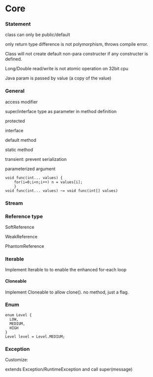 # Core

### Statement

class can only be public/default 

only return type difference is not polymorphism, throws compile error.

Class will not create default non-para constructer if any constructer is defined.

Long/Double read/write is not atomic operation on 32bit cpu 

Java param is passed by value \(a copy of the value\)

### General 

access modifier 

super/interface type as parameter in method definition

protected 

interface 

default method 

static method 

transient: prevent serialization 

parameterized argument 

```text
void func(int... values) { 
    for(i=0;i<n;i++) n = values[i]; 
    }
void func(int... values) ~= void func(int[] values)
```

### Stream 

### Reference type

SoftReference 

WeakReference 

PhantomReference 

### Iterable

Implement Iterable to to enable the enhanced for-each loop

#### Cloneable 

Implement Cloneable to allow clone\(\). no method, just a flag.  

### Enum

```text
enum Level {
  LOW,
  MEDIUM,
  HIGH
}
Level level = Level.MEDIUM;
```

### Exception

Customize:

extends Exception/RuntimeException and call super\(message\)

